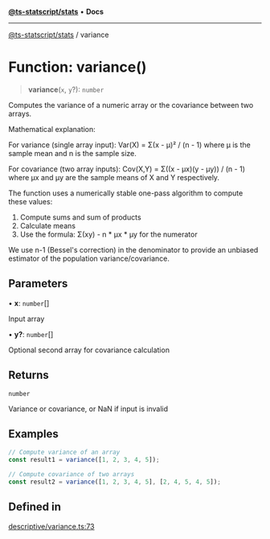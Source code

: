 [**@ts-statscript/stats**](../README.md) • **Docs**

***

[@ts-statscript/stats](../globals.md) / variance

# Function: variance()

> **variance**(`x`, `y`?): `number`

Computes the variance of a numeric array or the covariance between two arrays.

Mathematical explanation:

For variance (single array input):
Var(X) = Σ(x - μ)² / (n - 1)
where μ is the sample mean and n is the sample size.

For covariance (two array inputs):
Cov(X,Y) = Σ((x - μx)(y - μy)) / (n - 1)
where μx and μy are the sample means of X and Y respectively.

The function uses a numerically stable one-pass algorithm to compute these values:
1. Compute sums and sum of products
2. Calculate means
3. Use the formula: Σ(xy) - n * μx * μy for the numerator

We use n-1 (Bessel's correction) in the denominator to provide
an unbiased estimator of the population variance/covariance.

## Parameters

• **x**: `number`[]

Input array

• **y?**: `number`[]

Optional second array for covariance calculation

## Returns

`number`

Variance or covariance, or NaN if input is invalid

## Examples

```ts
// Compute variance of an array
const result1 = variance([1, 2, 3, 4, 5]);
```

```ts
// Compute covariance of two arrays
const result2 = variance([1, 2, 3, 4, 5], [2, 4, 5, 4, 5]);
```

## Defined in

[descriptive/variance.ts:73](https://github.com/ts-statscript/stats/blob/ac0440da6cf82b781df938c09882a028b7219470/src/descriptive/variance.ts#L73)
